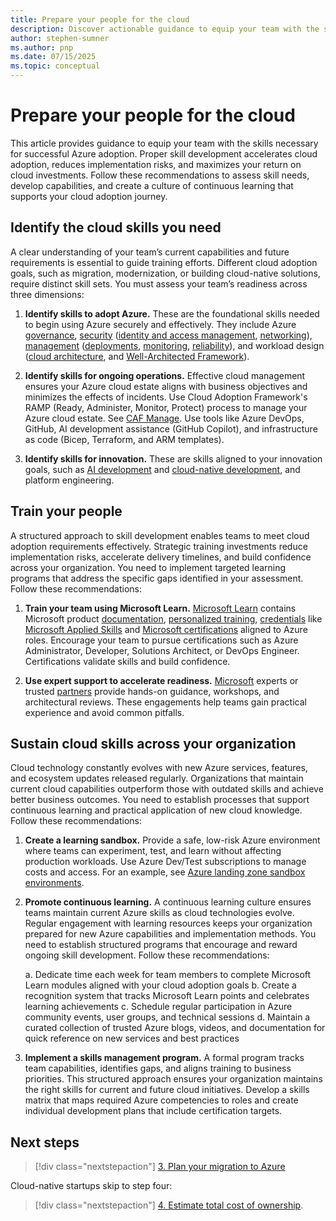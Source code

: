 ```yaml
---
title: Prepare your people for the cloud
description: Discover actionable guidance to equip your team with the skills needed for successful Azure adoption.
author: stephen-sumner
ms.author: pnp
ms.date: 07/15/2025
ms.topic: conceptual
---
```


# Prepare your people for the cloud

This article provides guidance to equip your team with the skills necessary for successful Azure adoption. Proper skill development accelerates cloud adoption, reduces implementation risks, and maximizes your return on cloud investments. Follow these recommendations to assess skill needs, develop capabilities, and create a culture of continuous learning that supports your cloud adoption journey.

## Identify the cloud skills you need

A clear understanding of your team’s current capabilities and future requirements is essential to guide training efforts. Different cloud adoption goals, such as migration, modernization, or building cloud-native solutions, require distinct skill sets. You must assess your team’s readiness across three dimensions:

1. **Identify skills to adopt Azure.** These are the foundational skills needed to begin using Azure securely and effectively. They include Azure [governance](/azure/cloud-adoption-framework/govern/), [security](/azure/cloud-adoption-framework/secure/overview) ([identity and access management](/entra/fundamentals/introduction-identity-access-management), [networking](/azure/networking/foundations/network-foundations-overview)), [management](/azure/cloud-adoption-framework/manage/) ([deployments](/cloud-adoption-framework/manage/administer#manage-cloud-resources), [monitoring](/azure/cloud-adoption-framework/manage/monitor), [reliability](/azure/cloud-adoption-framework/manage/protect#manage-reliability)), and workload design ([cloud architecture](/azure/architecture/guide/), and [Well-Architected Framework](/azure/well-architected/)).

2. **Identify skills for ongoing operations.** Effective cloud management ensures your Azure cloud estate aligns with business objectives and minimizes the effects of incidents. Use Cloud Adoption Framework's RAMP (Ready, Administer, Monitor, Protect) process to manage your Azure cloud estate. See [CAF Manage](/azure/cloud-adoption-framework/manage/). Use tools like Azure DevOps, GitHub, AI development assistance (GitHub Copilot), and infrastructure as code (Bicep, Terraform, and ARM templates).

3. **Identify skills for innovation.** These are skills aligned to your innovation goals, such as [AI development](../scenarios/ai/plan.md#assess-ai-skills) and [cloud-native development](../innovate/index.md), and platform engineering.

## Train your people

A structured approach to skill development enables teams to meet cloud adoption requirements effectively. Strategic training investments reduce implementation risks, accelerate delivery timelines, and build confidence across your organization. You need to implement targeted learning programs that address the specific gaps identified in your assessment. Follow these recommendations:

1. **Train your team using Microsoft Learn.** [Microsoft Learn](/) contains Microsoft product [documentation](/docs), [personalized training](/plans/ai/), [credentials](/credentials/) like [Microsoft Applied Skills](/credentials/applied-skills/) and [Microsoft certifications](/credentials/browse/) aligned to Azure roles. Encourage your team to pursue certifications such as Azure Administrator, Developer, Solutions Architect, or DevOps Engineer. Certifications validate skills and build confidence.

2. **Use expert support to accelerate readiness.** [Microsoft](https://azure.microsoft.com/solutions/migration/migrate-modernize-innovate/) experts or trusted [partners](https://partner.microsoft.com/partnership/find-a-partner) provide hands-on guidance, workshops, and architectural reviews. These engagements help teams gain practical experience and avoid common pitfalls.

## Sustain cloud skills across your organization

Cloud technology constantly evolves with new Azure services, features, and ecosystem updates released regularly. Organizations that maintain current cloud capabilities outperform those with outdated skills and achieve better business outcomes. You need to establish processes that support continuous learning and practical application of new cloud knowledge. Follow these recommendations:

1. **Create a learning sandbox.** Provide a safe, low-risk Azure environment where teams can experiment, test, and learn without affecting production workloads. Use Azure Dev/Test subscriptions to manage costs and access. For an example, see [Azure landing zone sandbox environments](/azure/cloud-adoption-framework/ready/considerations/sandbox-environments).

2. **Promote continuous learning.** A continuous learning culture ensures teams maintain current Azure skills as cloud technologies evolve. Regular engagement with learning resources keeps your organization prepared for new Azure capabilities and implementation methods. You need to establish structured programs that encourage and reward ongoing skill development. Follow these recommendations:

    a. Dedicate time each week for team members to complete Microsoft Learn modules aligned with your cloud adoption goals
    b. Create a recognition system that tracks Microsoft Learn points and celebrates learning achievements
    c. Schedule regular participation in Azure community events, user groups, and technical sessions
    d. Maintain a curated collection of trusted Azure blogs, videos, and documentation for quick reference on new services and best practices

3. **Implement a skills management program.** A formal program tracks team capabilities, identifies gaps, and aligns training to business priorities. This structured approach ensures your organization maintains the right skills for current and future cloud initiatives. Develop a skills matrix that maps required Azure competencies to roles and create individual development plans that include certification targets.

## Next steps

> [!div class="nextstepaction"]
> [3. Plan your migration to Azure](./discover-existing-workload-inventory.md)

Cloud-native startups skip to step four:

> [!div class="nextstepaction"]
> [4. Estimate total cost of ownership](./estimate-total-cost-of-ownership.md).
